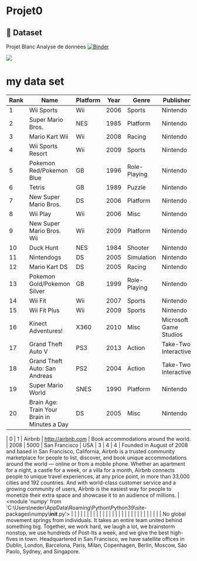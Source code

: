 # Projet0
## :file_folder: Dataset

Projet  Blanc Analyse de données
[![Binder](https://mybinder.org/badge_logo.svg)](https://mybinder.org/v2/gh/NaderCYBERR/Projet-Analyse/HEAD)
<br>


<img src="https://cdn.hackersandslackers.com/2020/12/pandasseries_redo.png"  />


# my data set

|Rank|Name                                        |Platform|Year|Genre       |Publisher             |NA_Sales|EU_Sales|JP_Sales|Other_Sales|Global_Sales|
|----|--------------------------------------------|--------|----|------------|----------------------|--------|--------|--------|-----------|------------|
|1   |Wii Sports                                  |Wii     |2006|Sports      |Nintendo              |41.49   |29.02   |3.77    |8.46       |82.74       |
|2   |Super Mario Bros.                           |NES     |1985|Platform    |Nintendo              |29.08   |3.58    |6.81    |0.77       |40.24       |
|3   |Mario Kart Wii                              |Wii     |2008|Racing      |Nintendo              |15.85   |12.88   |3.79    |3.31       |35.82       |
|4   |Wii Sports Resort                           |Wii     |2009|Sports      |Nintendo              |15.75   |11.01   |3.28    |2.96       |33          |
|5   |Pokemon Red/Pokemon Blue                    |GB      |1996|Role-Playing|Nintendo              |11.27   |8.89    |10.22   |1          |31.37       |
|6   |Tetris                                      |GB      |1989|Puzzle      |Nintendo              |23.2    |2.26    |4.22    |0.58       |30.26       |
|7   |New Super Mario Bros.                       |DS      |2006|Platform    |Nintendo              |11.38   |9.23    |6.5     |2.9        |30.01       |
|8   |Wii Play                                    |Wii     |2006|Misc        |Nintendo              |14.03   |9.2     |2.93    |2.85       |29.02       |
|9   |New Super Mario Bros. Wii                   |Wii     |2009|Platform    |Nintendo              |14.59   |7.06    |4.7     |2.26       |28.62       |
|10  |Duck Hunt                                   |NES     |1984|Shooter     |Nintendo              |26.93   |0.63    |0.28    |0.47       |28.31       |
|11  |Nintendogs                                  |DS      |2005|Simulation  |Nintendo              |9.07    |11      |1.93    |2.75       |24.76       |
|12  |Mario Kart DS                               |DS      |2005|Racing      |Nintendo              |9.81    |7.57    |4.13    |1.92       |23.42       |
|13  |Pokemon Gold/Pokemon Silver                 |GB      |1999|Role-Playing|Nintendo              |9       |6.18    |7.2     |0.71       |23.1        |
|14  |Wii Fit                                     |Wii     |2007|Sports      |Nintendo              |8.94    |8.03    |3.6     |2.15       |22.72       |
|15  |Wii Fit Plus                                |Wii     |2009|Sports      |Nintendo              |9.09    |8.59    |2.53    |1.79       |22          |
|16  |Kinect Adventures!                          |X360    |2010|Misc        |Microsoft Game Studios|14.97   |4.94    |0.24    |1.67       |21.82       |
|17  |Grand Theft Auto V                          |PS3     |2013|Action      |Take-Two Interactive  |7.01    |9.27    |0.97    |4.14       |21.4        |
|18  |Grand Theft Auto: San Andreas               |PS2     |2004|Action      |Take-Two Interactive  |9.43    |0.4     |0.41    |10.57      |20.81       |
|19  |Super Mario World                           |SNES    |1990|Platform    |Nintendo              |12.78   |3.75    |3.54    |0.55       |20.61       |
|20  |Brain Age: Train Your Brain in Minutes a Day|DS      |2005|Misc        |Nintendo              |4.75    |9.26    |4.16    |2.05       |20.22       |








|   0 |    1 | Airbnb                        | http://airbnb.com                                          | Book accommodations around the world.                                  |      2008 |        5000 | San Francisco                         | USA                          |             3 |                    4 |         4 | Founded in August of 2008 and based in San Francisco, California, Airbnb is a trusted community marketplace for people to list, discover, and book unique accommodations around the world — online or from a mobile phone. Whether an apartment for a night, a castle for a week, or a villa for a month, Airbnb connects people to unique travel experiences, at any price point, in more than 33,000 cities and 192 countries. And with world-class customer service and a growing community of users, Airbnb is the easiest way for people to monetize their extra space and showcase it to an audience of millions.                                                                                                                                                                                                                                                                                                                                                                                                                                                                                                                                                                                                                                                                                                                               | <module 'numpy' from 'C:\\Users\\neder\\AppData\\Roaming\\Python\\Python39\\site-packages\\numpy\\__init__.py'> |
|     |      |                               |                                                            |                                                                        |           |             |                                       |                              |               |                      |           |                                                                                                                                                                                                                                                                                                                                                                                                                                                                                                                                                                                                                                                                                                                                                                                                                                                                                                                                                                                                                                                                                                                                                                                                                                                                                                                                                       |                                                                                                                 |
|     |      |                               |                                                            |                                                                        |           |             |                                       |                              |               |                      |           | No global movement springs from individuals. It takes an entire team united behind something big. Together, we work hard, we laugh a lot, we brainstorm nonstop, we use hundreds of Post-Its a week, and we give the best high-fives in town. Headquartered in San Francisco, we have satellite offices in Dublin, London, Barcelona, Paris, Milan, Copenhagen, Berlin, Moscow, São Paolo, Sydney, and Singapore.      


